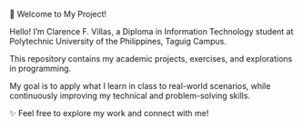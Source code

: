 👋 Welcome to My Project!

Hello! I’m Clarence F. Villas, a Diploma in Information Technology student at Polytechnic University of the Philippines, Taguig Campus. 

This repository contains my academic projects, exercises, and explorations in programming. 

My goal is to apply what I learn in class to real-world scenarios, while continuously improving my technical and problem-solving skills.

✨ Feel free to explore my work and connect with me!
